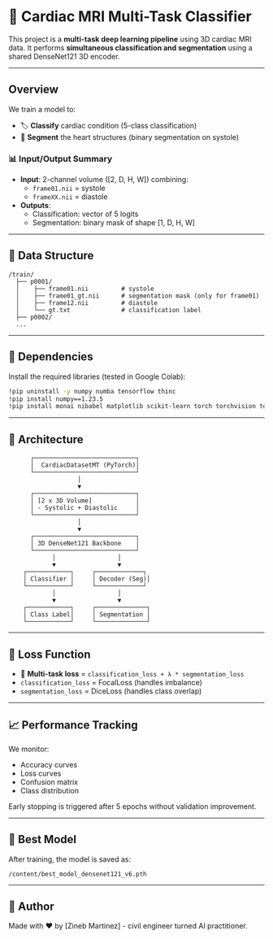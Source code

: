 
# 🧠 Cardiac MRI Multi-Task Classifier

This project is a **multi-task deep learning pipeline** using 3D cardiac MRI data.
It performs **simultaneous classification and segmentation** using a shared DenseNet121 3D encoder.

---

## Overview

We train a model to:
- 🏷️ **Classify** cardiac condition (5-class classification)
- 🎯 **Segment** the heart structures (binary segmentation on systole)

### 📊 Input/Output Summary

- **Input**: 2-channel volume ([2, D, H, W]) combining:
  - `frame01.nii` = systole
  - `frameXX.nii` = diastole
- **Outputs**:
  - Classification: vector of 5 logits
  - Segmentation: binary mask of shape [1, D, H, W]

---

## 📂 Data Structure

```
/train/
  ├── p0001/
  │    ├── frame01.nii         # systole
  │    ├── frame01_gt.nii      # segmentation mask (only for frame01)
  │    ├── frame12.nii         # diastole
  │    └── gt.txt              # classification label
  ├── p0002/
  ...
```

---

## 🧰 Dependencies

Install the required libraries (tested in Google Colab):

```bash
!pip uninstall -y numpy numba tensorflow thinc
!pip install numpy==1.23.5
!pip install monai nibabel matplotlib scikit-learn torch torchvision torchaudio -q
```

---

## 🧱 Architecture

          ┌────────────────────────────┐
          │  CardiacDatasetMT (PyTorch)│
          └────────────────────────────┘
                       │
                       ▼
          ┌────────────────────────────┐
          │ [2 x 3D Volume]            │
          │ - Systolic + Diastolic     │
          └────────────────────────────┘
                       │
                       ▼
          ┌────────────────────────────┐
          │ 3D DenseNet121 Backbone    │
          └────────────────────────────┘
                │                 │
                ▼                 ▼
        ┌────────────┐     ┌─────────────┐
        │ Classifier │     │ Decoder (Seg)│
        └────────────┘     └─────────────┘
                │                 │
                ▼                 ▼
        ┌────────────┐     ┌──────────────┐
        │ Class Label│     │ Segmentation │
        └────────────┘     └──────────────┘

---

## 🧪 Loss Function

- 🔀 **Multi-task loss** = `classification_loss + λ * segmentation_loss`
- `classification_loss` = FocalLoss (handles imbalance)
- `segmentation_loss` = DiceLoss (handles class overlap)

---

## 📈 Performance Tracking

We monitor:
- Accuracy curves
- Loss curves
- Confusion matrix
- Class distribution

Early stopping is triggered after 5 epochs without validation improvement.

---

## 💾 Best Model

After training, the model is saved as:

```
/content/best_model_densenet121_v6.pth
```

---

## 🧠 Author

Made with ❤️ by [Zineb Martinez] - civil engineer turned AI practitioner.

